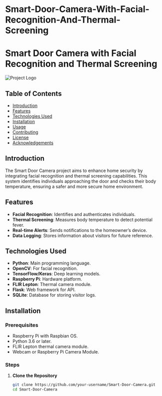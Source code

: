 # Smart-Door-Camera-With-Facial-Recognition-And-Thermal-Screening
# Smart Door Camera with Facial Recognition and Thermal Screening

![Project Logo](path/to/logo.png)

## Table of Contents
- [Introduction](#introduction)
- [Features](#features)
- [Technologies Used](#technologies-used)
- [Installation](#installation)
- [Usage](#usage)
- [Contributing](#contributing)
- [License](#license)
- [Acknowledgements](#acknowledgements)

## Introduction
The Smart Door Camera project aims to enhance home security by integrating facial recognition and thermal screening capabilities. This system identifies individuals approaching the door and checks their body temperature, ensuring a safer and more secure home environment.

## Features
- **Facial Recognition**: Identifies and authenticates individuals.
- **Thermal Screening**: Measures body temperature to detect potential fever.
- **Real-time Alerts**: Sends notifications to the homeowner’s device.
- **Data Logging**: Stores information about visitors for future reference.

## Technologies Used
- **Python**: Main programming language.
- **OpenCV**: For facial recognition.
- **TensorFlow/Keras**: Deep learning models.
- **Raspberry Pi**: Hardware platform.
- **FLIR Lepton**: Thermal camera module.
- **Flask**: Web framework for API.
- **SQLite**: Database for storing visitor logs.

## Installation

### Prerequisites
- Raspberry Pi with Raspbian OS.
- Python 3.6 or later.
- FLIR Lepton thermal camera module.
- Webcam or Raspberry Pi Camera Module.

### Steps

1. **Clone the Repository**
   ```bash
   git clone https://github.com/your-username/Smart-Door-Camera.git
   cd Smart-Door-Camera

